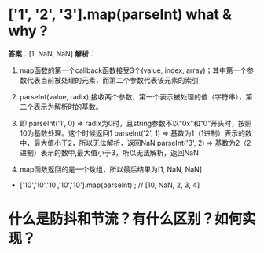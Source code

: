 # ['1', '2', '3'].map(parseInt) what & why ?

__答案__：[1, NaN, NaN]
__解析__：
  1. map函数的第一个callback函数接受3个(value, index, array)；其中第一个参数代表当前被处理的元素，而第二个参数代表该元素的索引
  2. parseInt(value, radix);接收两个参数，第一个表示被处理的值（字符串），第二个表示为解析时的基数。
  3. 即
      parseInt('1', 0) => radix为0时，且string参数不以“0x”和“0”开头时，按照10为基数处理。这个时候返回1
      parseInt('2', 1) => 基数为1（1进制）表示的数中，最大值小于2，所以无法解析，返回NaN
      parseInt('3', 2) => 基数为2（2进制）表示的数中,最大值小于3，所以无法解析，返回NaN

  4. map函数返回的是一个数组，所以最后结果为[1, NaN, NaN] 


* ['10','10','10','10','10'].map(parseInt) ;
// [10, NaN, 2, 3, 4]


# 什么是防抖和节流？有什么区别？如何实现？
